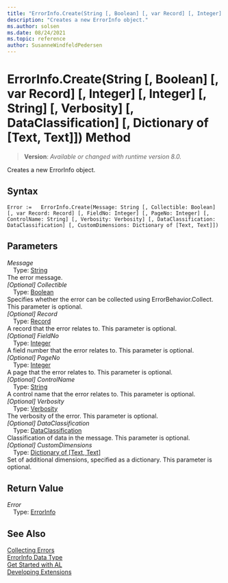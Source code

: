 ```yaml
---
title: "ErrorInfo.Create(String [, Boolean] [, var Record] [, Integer] [, Integer] [, String] [, Verbosity] [, DataClassification] [, Dictionary of [Text, Text]]) Method"
description: "Creates a new ErrorInfo object."
ms.author: solsen
ms.date: 08/24/2021
ms.topic: reference
author: SusanneWindfeldPedersen
---
```

[//]: # (START>DO_NOT_EDIT)
[//]: # (IMPORTANT:Do not edit any of the content between here and the END>DO_NOT_EDIT.)
[//]: # (Any modifications should be made in the .xml files in the ModernDev repo.)
# ErrorInfo.Create(String [, Boolean] [, var Record] [, Integer] [, Integer] [, String] [, Verbosity] [, DataClassification] [, Dictionary of [Text, Text]]) Method
> **Version**: _Available or changed with runtime version 8.0._

Creates a new ErrorInfo object.


## Syntax
```AL
Error :=   ErrorInfo.Create(Message: String [, Collectible: Boolean] [, var Record: Record] [, FieldNo: Integer] [, PageNo: Integer] [, ControlName: String] [, Verbosity: Verbosity] [, DataClassification: DataClassification] [, CustomDimensions: Dictionary of [Text, Text]])
```
## Parameters
*Message*  
&emsp;Type: [String](/dynamics365/business-central/dev-itpro/developer/methods-auto/text/text-data-type)  
The error message.  
*[Optional] Collectible*  
&emsp;Type: [Boolean](../boolean/boolean-data-type.md)  
Specifies whether the error can be collected using ErrorBehavior.Collect. This parameter is optional.  
*[Optional] Record*  
&emsp;Type: [Record](../record/record-data-type.md)  
A record that the error relates to. This parameter is optional.  
*[Optional] FieldNo*  
&emsp;Type: [Integer](../integer/integer-data-type.md)  
A field number that the error relates to. This parameter is optional.  
*[Optional] PageNo*  
&emsp;Type: [Integer](../integer/integer-data-type.md)  
A page that the error relates to. This parameter is optional.  
*[Optional] ControlName*  
&emsp;Type: [String](/dynamics365/business-central/dev-itpro/developer/methods-auto/text/text-data-type)  
A control name that the error relates to. This parameter is optional.  
*[Optional] Verbosity*  
&emsp;Type: [Verbosity](../verbosity/verbosity-option.md)  
The verbosity of the error. This parameter is optional.  
*[Optional] DataClassification*  
&emsp;Type: [DataClassification](../dataclassification/dataclassification-option.md)  
Classification of data in the message. This parameter is optional.  
*[Optional] CustomDimensions*  
&emsp;Type: [Dictionary of [Text, Text]](../dictionary/dictionary-data-type.md)  
Set of additional dimensions, specified as a dictionary. This parameter is optional.  


## Return Value
*Error*  
&emsp;Type: [ErrorInfo](errorinfo-data-type.md)  



[//]: # (IMPORTANT: END>DO_NOT_EDIT)
## See Also

[Collecting Errors](../../devenv-error-collection.md)  
[ErrorInfo Data Type](errorinfo-data-type.md)  
[Get Started with AL](../../devenv-get-started.md)  
[Developing Extensions](../../devenv-dev-overview.md)